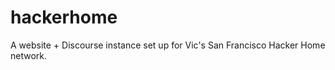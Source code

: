 hackerhome
==========

A website + Discourse instance set up for Vic's San Francisco Hacker Home network.
